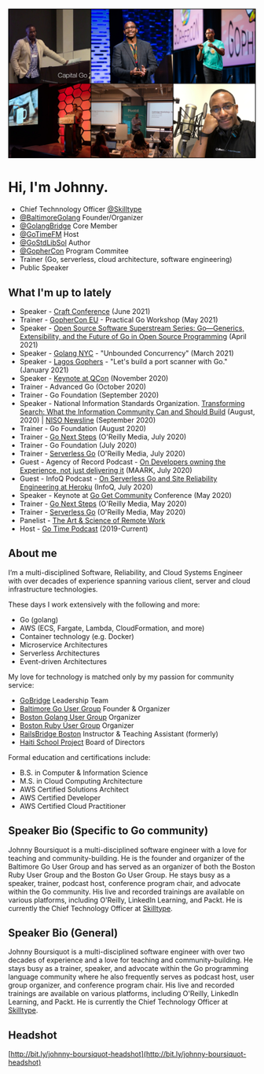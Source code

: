 ![Johnny Boursiquot](https://github.com/jboursiquot/jboursiquot/blob/master/static/images/collage.jpg)

# Hi, I'm Johnny.

* Chief Technnology Officer [@Skilltype](https://twitter.com/skilltype)
* [@BaltimoreGolang](https://twitter.com/BaltimoreGolang) Founder/Organizer
* [@GolangBridge](https://twitter.com/GolangBridge) Core Member
* [@GoTimeFM](https://twitter.com/GoTimeFM) Host
* [@GoStdLibSol](https://twitter.com/GoStdLibSol) Author
* [@GopherCon](https://twitter.com/gophercon) Program Commitee
* Trainer (Go, serverless, cloud architecture, software engineering)
* Public Speaker

## What I'm up to lately

* Speaker - [Craft Conference](https://craft-conf.com/speaker/JohnnyBoursiquot) (June 2021)
* Trainer - [GopherCon EU](https://gophercon.eu/) - Practical Go Workshop (May 2021)
* Speaker - [Open Source Software Superstream Series: Go—Generics, Extensibility, and the Future of Go in Open Source Programming](https://www.oreilly.com/attend/open-source-software-superstream-series-gogenerics-extensibility-and-the-future-of-go-in-open-source-programming/0636920053215/0636920053214/) (April 2021)
* Speaker - [Golang NYC](https://www.meetup.com/golanguagenewyork/events/276460855) - "Unbounded Concurrency" (March 2021) 
* Speaker - [Lagos Gophers](https://www.meetup.com/GolangNigeria/events/274776873) - "Let's build a port scanner with Go." (January 2021)
* Speaker - [Keynote at QCon](https://plus.qconferences.com/plus2020/speakers/johnny-boursiquot) (November 2020)
* Trainer - Advanced Go (October 2020)
* Trainer - Go Foundation (September 2020)
* Speaker - National Information Standards Organization. [Transforming Search: What the Information Community Can and Should Build](https://www.niso.org/niso-io/2020/09/privacy-and-effective-search-experience-johnny-boursiquot) (August, 2020) | [NISO Newsline](https://nationalinformationstandardsorganization.cmail19.com/t/ViewEmail/j/2F5C83CD4A4E02CD2540EF23F30FEDED/A1281FF9892A439F46778398EADC2510) (September 2020) 
* Trainer - Go Foundation (August 2020)
* Trainer - [Go Next Steps](https://learning.oreilly.com/live-training/courses/go-next-steps/0636920433330) (O'Reilly Media, July 2020)
* Trainer - Go Foundation (July 2020)
* Trainer - [Serverless Go](https://t.co/ZN1VkaYPjU?amp=1) (O'Reilly Media, July 2020)
* Guest - Agency of Record Podcast - [On Developers owning the Experience, not just delivering it](https://aor.maark.com/episode/johnny-boursiquot) (MAARK, July 2020)
* Guest - InfoQ Podcast - [On Serverless Go and Site Reliability Engineering at Heroku](https://www.infoq.com/podcasts/serverless-go-site-reliability-engineering/) (InfoQ, July 2020)
* Speaker - Keynote at [Go Get Community]((https://www.gogetcommunity.com/speakers/johnny-boursiquot/)) Conference (May 2020)
* Trainer - [Go Next Steps](https://learning.oreilly.com/live-training/courses/go-next-steps/0636920386711/) (O'Reilly Media, May 2020)
* Trainer - [Serverless Go](https://learning.oreilly.com/live-training/courses/serverless-go/0636920407034/) (O'Reilly Media, May 2020)
* Panelist - [The Art & Science of Remote Work](https://www.linkedin.com/events/theart-scienceofremotework/)
* Host - [Go Time Podcast](https://changelog.com/gotime) (2019-Current)

## About me

I’m a multi-disciplined Software, Reliability, and Cloud Systems Engineer with over decades of experience spanning various client, server and cloud infrastructure technologies. 

These days I work extensively with the following and more:

* Go (golang)
* AWS (ECS, Fargate, Lambda, CloudFormation, and more)
* Container technology (e.g. Docker)
* Microservice Architectures
* Serverless Architectures
* Event-driven Architectures

My love for technology is matched only by my passion for community service:

* [GoBridge](http://golangbridge.org/) Leadership Team
* [Baltimore Go User Group](http://baltimoregolang.org/) Founder & Organizer
* [Boston Golang User Group](http://bostongolang.org/) Organizer
* [Boston Ruby User Group](http://bostonrb.org/) Organizer
* [RailsBridge Boston](https://www.railsbridgeboston.org/) Instructor & Teaching Assistant (formerly)
* [Haiti School Project](http://haitischoolproject.org/) Board of Directors

Formal education and certifications include:

* B.S. in Computer & Information Science
* M.S. in Cloud Computing Architecture
* AWS Certified Solutions Architect
* AWS Certified Developer
* AWS Certified Cloud Practitioner

## Speaker Bio (Specific to Go community)

Johnny Boursiquot is a multi-disciplined software engineer with a love for teaching and community-building. He is the founder and organizer of the Baltimore Go User Group and has served as an organizer of both the Boston Ruby User Group and the Boston Go User Group. He stays busy as a speaker, trainer, podcast host, conference program chair, and advocate within the Go community. His live and recorded trainings are available on various platforms, including O'Reilly, LinkedIn Learning, and Packt. He is currently the Chief Technology Officer at [Skilltype](https://www.skilltype.com).

## Speaker Bio (General)

Johnny Boursiquot is a multi-disciplined software engineer with over two decades of experience and a love for teaching and community-building. He stays busy as a trainer, speaker, and advocate within the Go programming language community where he also frequently serves as podcast host, user group organizer, and conference program chair. His live and recorded trainings are available on various platforms, including O'Reilly, LinkedIn Learning, and Packt. He is currently the Chief Technology Officer at [Skilltype](https://www.skilltype.com).

## Headshot

[http://bit.ly/johnny-boursiquot-headshot](http://bit.ly/johnny-boursiquot-headshot)

